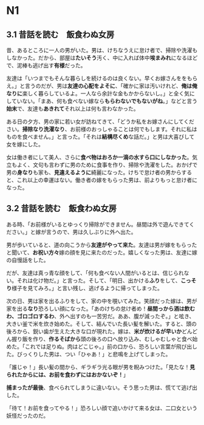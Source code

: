 # N1

## 3.1 昔話を読む　飯食わぬ女房

昔、あるところに一人の男がいた。男は、けちなうえに怠け者で、掃除や洗濯もしなかった。だから、部屋は**たいそう**汚く、中に入れば体中**埃まみれ**になるほどで、泥棒も逃げ出す**有様**だった。

友達は「いつまでもそんな暮らしを続けるのは良くない。早くお嫁さんををもらえ。」と言うのだが、男は**友達の心配をよそに**、「確かに家は汚いけれど、**俺は俺なりに**楽しく暮らしているよ。一人なら余計な金もかからないし。」と全く気にしていない。「まあ、何も食べない嫁なら**もらわないでもないがね**。」などと言う**始末**で、友達も**あきれて**それ以上は何も言わなかった。

ある日の夕方、男の家に若い女が訪ねてきて、「どうか私をお嫁さんにしてください。**掃除なり洗濯なり**、お前様のおっしゃることは何でもします。それに私はものを食べません。」と言った。「それは**結構尽くめ**な話だ。」と男は大喜びして女を嫁にした。

女は働き者にして美人、さらに**食べ物はおろか一滴の水すら口にしなかった**。気立もよく、文句も言わずに男のために食事を作り、掃除や洗濯をした。おかげで男の**身なり**も家も、**見違えるように**綺麗になった。けちで怠け者の男からすると、これ以上の幸運はない。働き者の嫁をもらった男は、前よりもっと怠け者になった。

## 3.2 昔話を読む　飯食わぬ女房

ある時、「お前様がいるとゆっくり掃除ができません。昼間は外で遊んできてください。」と嫁が言うので、男は久しぶりに外へ出た。

男が歩いていると、道の向こうから**友達がやって来た**。友達は男が嫁をもらったと聞いて、**お祝い方々**嫁の顔を見に来たのだった。嬉しくなった男は、友達に嫁の自慢話をした。

だが、友達は真っ青な顔をして、「何も食べない人間がいるとは、信じられない。それは化け物だ。」と言った。そして、「明日、出かける**ふり**をして、**こっそり**様子を見てみろ。」と言い残し、逃げるように帰ってしまった。

次の日、男は家を出るふりをして、家の中を覗いてみた。笑顔だった嫁は、男が家を出る**なり**恐ろしい顔になった。「あのけちの怠け者め！**昼間っから酒は飲むわ、ゴロゴロするわ**、外へ出すのも一苦労だ。ああ、腹が減ったぞ。」と呟き、大きい釜で米を炊き始めた。そして、結んでいた長い髪を解いた。すると、頭の後ろから、鋭い歯が生えた大きな口が現れた。嫁は、**米が炊けるが早いか**どんどん握り飯を作り、**作るそばから**頭の後ろの口へ放り込み、むしゃむしゃと食べ始めた。「これでは足りぬ。肉はどこじゃ。」前の口から、恐ろしい言葉が飛び出した。びっくりした男は、つい「ひゃあ！」と悲鳴を上げてしまった。

「誰じゃ！」長い髪の間から、ギラギラ光る眼が男を睨みつけた。「見たな！**見られたからには、お前を食わずにはおかないぞ！**」

**捕まったが最後**、食べられてしまうに違いない。そう思った男は、慌てて逃げ出した。

「待て！お前を食ってやる！」恐ろしい顔で追いかけて来る女は、二口女という妖怪だったのだ。
